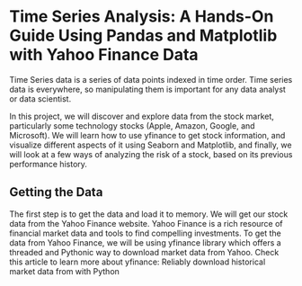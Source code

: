 # Time Series Analysis: A Hands-On Guide Using Pandas and Matplotlib with Yahoo Finance Data

Time Series data is a series of data points indexed in time order. Time series data is everywhere, so manipulating them is important for any data analyst or data scientist.

In this project, we will discover and explore data from the stock market, particularly some technology stocks (Apple, Amazon, Google, and Microsoft). We will learn how to use yfinance to get stock information, and visualize different aspects of it using Seaborn and Matplotlib, and finally, we will look at a few ways of analyzing the risk of a stock, based on its previous performance history.

## Getting the Data
The first step is to get the data and load it to memory. We will get our stock data from the Yahoo Finance website. Yahoo Finance is a rich resource of financial market data and tools to find compelling investments. To get the data from Yahoo Finance, we will be using yfinance library which offers a threaded and Pythonic way to download market data from Yahoo. Check this article to learn more about yfinance: Reliably download historical market data from with Python

